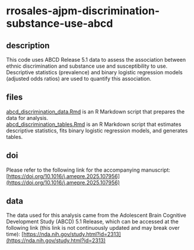 # rrosales-ajpm-discrimination-substance-use-abcd

## description

This code uses ABCD Release 5.1 data to assess the association between ethnic discrimination and substance use and susceptibility to use. Descriptive statistics (prevalence) and binary logistic regression models (adjusted odds ratios) are used to quantify this association.  

## files

[abcd_discrimination_data.Rmd](abcd_discrimination_data.Rmd) is an R Markdown script that prepares the data for analysis.  
[abcd_discrimination_tables.Rmd](abcd_discrimination_tables.Rmd) is an R Markdown script that estimates descriptive statistics, fits binary logistic regression models, and generates tables.  

## doi

Please refer to the following link for the accompanying manuscript: [https://doi.org/10.1016/j.amepre.2025.107956](https://doi.org/10.1016/j.amepre.2025.107956)  

## data

The data used for this analysis came from the Adolescent Brain Cognitive Development Study (ABCD) 5.1 Release, which can be accessed at the following link (this link is not continuously updated and may break over time): [https://nda.nih.gov/study.html?id=2313](https://nda.nih.gov/study.html?id=2313)
